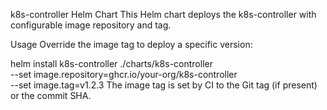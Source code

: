 k8s-controller Helm Chart
This Helm chart deploys the k8s-controller with configurable image repository and tag.

Usage
Override the image tag to deploy a specific version:

helm install k8s-controller ./charts/k8s-controller \
  --set image.repository=ghcr.io/your-org/k8s-controller \
  --set image.tag=v1.2.3
The image tag is set by CI to the Git tag (if present) or the commit SHA.
